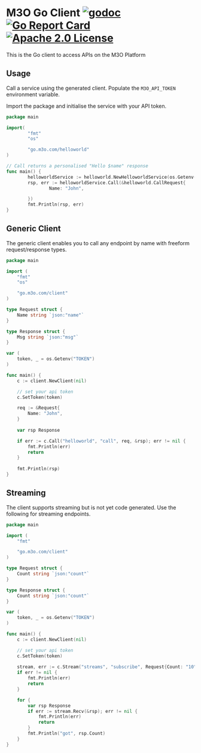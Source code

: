# M3O Go Client [![godoc](https://godoc.org/github.com/m3o/m3o-go?status.svg)](https://godoc.org/github.com/m3o/m3o-go) [![Go Report Card](https://goreportcard.com/badge/github.com/m3o/m3o-go)](https://goreportcard.com/report/github.com/m3o/m3o-go) [![Apache 2.0 License](https://img.shields.io/github/license/m3o/m3o-go)](https://github.com/m3o/m3o-go/blob/master/LICENSE)

This is the Go client to access APIs on the M3O Platform

## Usage

Call a service using the generated client. Populate the `M3O_API_TOKEN` environment variable. 

Import the package and initialise the service with your API token.

```go
package main

import(
        "fmt"
        "os"

        "go.m3o.com/helloworld"
)

// Call returns a personalised "Hello $name" response
func main() {
        helloworldService := helloworld.NewHelloworldService(os.Getenv("M3O_API_TOKEN"))
        rsp, err := helloworldService.Call(&helloworld.CallRequest{
                Name: "John",

        })
        fmt.Println(rsp, err)
}
```

## Generic Client

The generic client enables you to call any endpoint by name with freeform request/response types.

```go
package main

import (
    "fmt"
    "os"

    "go.m3o.com/client"
)

type Request struct {
	Name string `json:"name"`
}

type Response struct {
	Msg string `json:"msg"`
}

var (
	token, _ = os.Getenv("TOKEN")
)

func main() {
	c := client.NewClient(nil)

	// set your api token
	c.SetToken(token)

   	req := &Request{
		Name: "John",
	}
	
	var rsp Response

	if err := c.Call("helloworld", "call", req, &rsp); err != nil {
		fmt.Println(err)
		return
	}
	
	fmt.Println(rsp)
}
```

## Streaming

The client supports streaming but is not yet code generated. Use the following for streaming endpoints.
 
```go
package main

import (
	"fmt"

	"go.m3o.com/client"
)

type Request struct {
	Count string `json:"count"`
}

type Response struct {
	Count string `json:"count"`
}

var (
	token, _ = os.Getenv("TOKEN")
)

func main() {
	c := client.NewClient(nil)

	// set your api token
	c.SetToken(token)
	
	stream, err := c.Stream("streams", "subscribe", Request{Count: "10"})
	if err != nil {
		fmt.Println(err)
		return
	}

	for {
		var rsp Response
		if err := stream.Recv(&rsp); err != nil {
			fmt.Println(err)
			return
		}
		fmt.Println("got", rsp.Count)
	}
}
```

